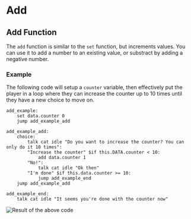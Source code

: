 # Add

## Add Function

The `add` function is similar to the `set` function, but increments values. You can use it to add a number to an existing value, or substract by adding a negative number.

### Example

The following code will setup a `counter` variable, then effectively put the player in a loop where they can increase the counter up to 10 times until they have a new choice to move on.

```
add_example:
    set data.counter 0
    jump add_example_add

add_example_add:
    choice:
        talk cat idle "Do you want to increase the counter? You can only do it 10 times":
        "Increase the counter" $if this.DATA.counter < 10:
            add data.counter 1
        "No!":
            talk cat idle "Ok then"
        "I'm done" $if this.data.counter >= 10:
            jump add_example_end
    jump add_example_add

add_example_end:
    talk cat idle "It seems you're done with the counter now"

```

![Result of the above code](../../.gitbook/assets/add\_example.gif)
